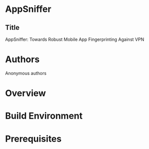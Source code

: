 # AppSniffer

## Title
AppSniffer: Towards Robust Mobile App Fingerprinting Against VPN

# Authors
Anonymous authors

# Overview

# Build Environment

# Prerequisites

#
